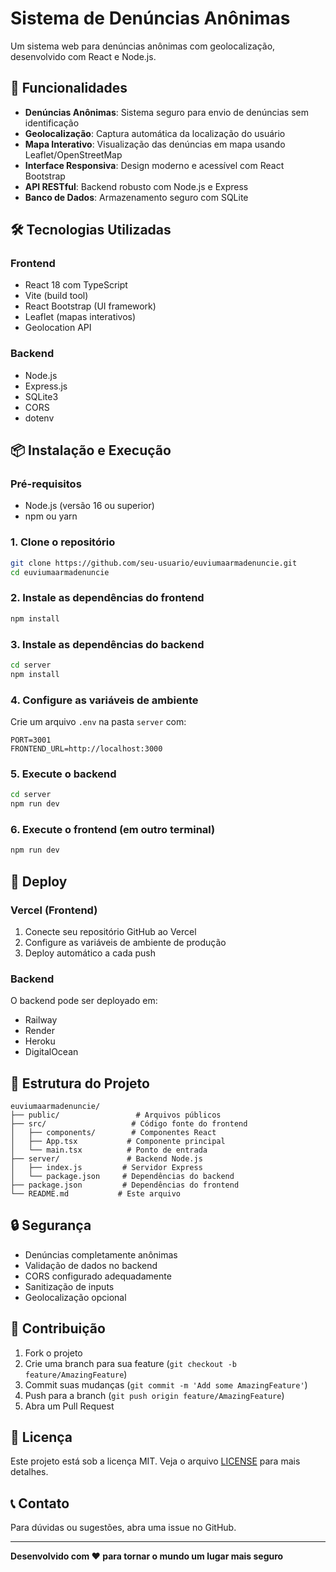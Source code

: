 # Sistema de Denúncias Anônimas

Um sistema web para denúncias anônimas com geolocalização, desenvolvido com React e Node.js.

## 🚀 Funcionalidades

- **Denúncias Anônimas**: Sistema seguro para envio de denúncias sem identificação
- **Geolocalização**: Captura automática da localização do usuário
- **Mapa Interativo**: Visualização das denúncias em mapa usando Leaflet/OpenStreetMap
- **Interface Responsiva**: Design moderno e acessível com React Bootstrap
- **API RESTful**: Backend robusto com Node.js e Express
- **Banco de Dados**: Armazenamento seguro com SQLite

## 🛠️ Tecnologias Utilizadas

### Frontend
- React 18 com TypeScript
- Vite (build tool)
- React Bootstrap (UI framework)
- Leaflet (mapas interativos)
- Geolocation API

### Backend
- Node.js
- Express.js
- SQLite3
- CORS
- dotenv

## 📦 Instalação e Execução

### Pré-requisitos
- Node.js (versão 16 ou superior)
- npm ou yarn

### 1. Clone o repositório
```bash
git clone https://github.com/seu-usuario/euviumaarmadenuncie.git
cd euviumaarmadenuncie
```

### 2. Instale as dependências do frontend
```bash
npm install
```

### 3. Instale as dependências do backend
```bash
cd server
npm install
```

### 4. Configure as variáveis de ambiente
Crie um arquivo `.env` na pasta `server` com:
```env
PORT=3001
FRONTEND_URL=http://localhost:3000
```

### 5. Execute o backend
```bash
cd server
npm run dev
```

### 6. Execute o frontend (em outro terminal)
```bash
npm run dev
```

## 🚀 Deploy

### Vercel (Frontend)
1. Conecte seu repositório GitHub ao Vercel
2. Configure as variáveis de ambiente de produção
3. Deploy automático a cada push

### Backend
O backend pode ser deployado em:
- Railway
- Render
- Heroku
- DigitalOcean

## 📁 Estrutura do Projeto

```
euviumaarmadenuncie/
├── public/                 # Arquivos públicos
├── src/                   # Código fonte do frontend
│   ├── components/        # Componentes React
│   ├── App.tsx           # Componente principal
│   └── main.tsx          # Ponto de entrada
├── server/               # Backend Node.js
│   ├── index.js         # Servidor Express
│   └── package.json     # Dependências do backend
├── package.json         # Dependências do frontend
└── README.md           # Este arquivo
```

## 🔒 Segurança

- Denúncias completamente anônimas
- Validação de dados no backend
- CORS configurado adequadamente
- Sanitização de inputs
- Geolocalização opcional

## 🤝 Contribuição

1. Fork o projeto
2. Crie uma branch para sua feature (`git checkout -b feature/AmazingFeature`)
3. Commit suas mudanças (`git commit -m 'Add some AmazingFeature'`)
4. Push para a branch (`git push origin feature/AmazingFeature`)
5. Abra um Pull Request

## 📄 Licença

Este projeto está sob a licença MIT. Veja o arquivo [LICENSE](LICENSE) para mais detalhes.

## 📞 Contato

Para dúvidas ou sugestões, abra uma issue no GitHub.

---

**Desenvolvido com ❤️ para tornar o mundo um lugar mais seguro**
